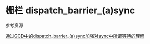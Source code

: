 # 栅栏 dispatch_barrier_(a)sync

参考资源

[通过GCD中的dispatch_barrier_(a)sync加强对sync中所谓等待的理解](https://blog.csdn.net/u013046795/article/details/47057585)
